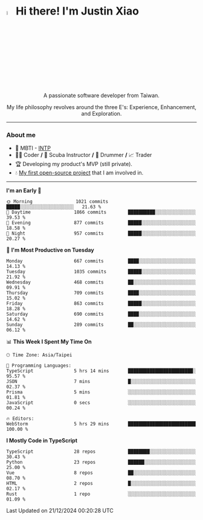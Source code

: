 # <img src="https://media.giphy.com/media/hvRJCLFzcasrR4ia7z/giphy.gif" width="5%">Hi there! I'm Justin Xiao
<p align="center">A passionate software developer from Taiwan.  </p>
<p align="center">My life philosophy revolves around the three E's: Experience, Enhancement, and Exploration.</p>

---
### About me
- 👀 MBTI - [INTP](https://www.16personalities.com/intp-personality)
- 👨‍💻 Coder **/** 🤿 Scuba Instructor **/** 🥁 Drummer **/** 📈 Trader
- 🏆 Developing my product's MVP (still private).
- 💧 [My first open-source project](https://github.com/Game-as-a-Service/Game-Lobby-Web) that I am involved in.

---
<!--START_SECTION:waka-->
**I'm an Early 🐤** 

```text
🌞 Morning                1021 commits        █████░░░░░░░░░░░░░░░░░░░░   21.63 % 
🌆 Daytime                1866 commits        ██████████░░░░░░░░░░░░░░░   39.53 % 
🌃 Evening                877 commits         █████░░░░░░░░░░░░░░░░░░░░   18.58 % 
🌙 Night                  957 commits         █████░░░░░░░░░░░░░░░░░░░░   20.27 % 
```
📅 **I'm Most Productive on Tuesday** 

```text
Monday                   667 commits         ████░░░░░░░░░░░░░░░░░░░░░   14.13 % 
Tuesday                  1035 commits        █████░░░░░░░░░░░░░░░░░░░░   21.92 % 
Wednesday                468 commits         ██░░░░░░░░░░░░░░░░░░░░░░░   09.91 % 
Thursday                 709 commits         ████░░░░░░░░░░░░░░░░░░░░░   15.02 % 
Friday                   863 commits         █████░░░░░░░░░░░░░░░░░░░░   18.28 % 
Saturday                 690 commits         ████░░░░░░░░░░░░░░░░░░░░░   14.62 % 
Sunday                   289 commits         ██░░░░░░░░░░░░░░░░░░░░░░░   06.12 % 
```


📊 **This Week I Spent My Time On** 

```text
🕑︎ Time Zone: Asia/Taipei

💬 Programming Languages: 
TypeScript               5 hrs 14 mins       ████████████████████████░   95.57 % 
JSON                     7 mins              █░░░░░░░░░░░░░░░░░░░░░░░░   02.37 % 
Prisma                   5 mins              ░░░░░░░░░░░░░░░░░░░░░░░░░   01.81 % 
JavaScript               0 secs              ░░░░░░░░░░░░░░░░░░░░░░░░░   00.24 % 

🔥 Editors: 
WebStorm                 5 hrs 29 mins       █████████████████████████   100.00 % 
```

**I Mostly Code in TypeScript** 

```text
TypeScript               28 repos            ████████░░░░░░░░░░░░░░░░░   30.43 % 
Python                   23 repos            ██████░░░░░░░░░░░░░░░░░░░   25.00 % 
Vue                      8 repos             ██░░░░░░░░░░░░░░░░░░░░░░░   08.70 % 
HTML                     2 repos             █░░░░░░░░░░░░░░░░░░░░░░░░   02.17 % 
Rust                     1 repo              ░░░░░░░░░░░░░░░░░░░░░░░░░   01.09 % 
```




 Last Updated on 21/12/2024 00:20:28 UTC
<!--END_SECTION:waka-->
